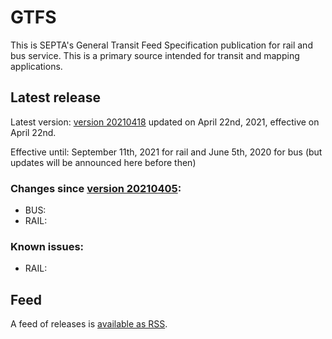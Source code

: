 # GTFS

This is SEPTA's General Transit Feed Specification publication for rail and bus service. This is a primary source intended for transit and mapping applications.

## Latest release

Latest version: [version 20210418](https://github.com/septadev/GTFS/releases/tag/v202104182) updated on April 22nd, 2021, effective on April 22nd.  

Effective until: September 11th, 2021 for rail and June 5th, 2020 for bus (but updates will be announced here before then)

### Changes since [version 20210405](https://github.com/septadev/GTFS/releases/tag/v202104052): 
 
*  BUS:  
*  RAIL:  

### Known issues:

* RAIL: 

## Feed

A feed of releases is [available as RSS](https://github.com/septadev/GTFS/releases.atom).


